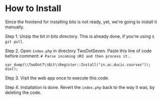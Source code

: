 How to Install
==============

Since the frontend for installing bits is not ready, yet, we're going to install it manually.

Step 1. Unzip the bit in bits directory. This is already done, if you're using ``$ git pull``.

Step 2. Open `index.php` in directory TwoDotSeven. Paste this line of code before comment: `# Parse incoming URI and then process it.`.

    var_dump(\\TwoDot7\\Bit\\Register::Install("in.ac.ducic.courses")); die();

Step 3. Visit the web app once to execute this code.

Step 4. Installation is done. Revert the `index.php` back to the way it was, by deleting the code.